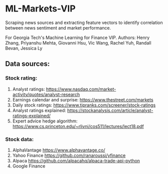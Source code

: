# ML-Markets-VIP
Scraping news sources and extracting feature vectors to identify correlation between news sentiment and market performance.

For Georgia Tech's Machine Learning for Finance VIP.
Authors: Henry Zhang, Priyanshu Mehta, Giovanni Hsu, Vic Wang, Rachel Yuh, Randall Bevan, Jessica Ly

## Data sources:
### Stock rating:
1. Analyst ratings: <https://www.nasdaq.com/market-activity/quotes/analyst-research>
2. Earnings calendar and surprise: <https://www.thestreet.com/markets>
3. Daily stock ratings: <https://www.tipranks.com/screener/stock-ratings>
4. Analyst ratings explained: <https://stockanalysis.com/article/analyst-ratings-explained/>
5. Expert advice hedge algorithm: <https://www.cs.princeton.edu/~rlivni/cos511/lectures/lect18.pdf>
### Stock data:
1. AlphaVantage <https://www.alphavantage.co/>
2. Yahoo Finance <https://github.com/ranaroussi/yfinance>
3. Alpaca <https://github.com/alpacahq/alpaca-trade-api-python>
4. Google Finance
